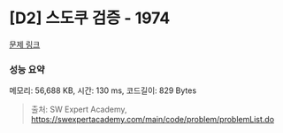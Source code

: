 # [D2] 스도쿠 검증 - 1974 

[문제 링크](https://swexpertacademy.com/main/code/problem/problemDetail.do?contestProbId=AV5Psz16AYEDFAUq) 

### 성능 요약

메모리: 56,688 KB, 시간: 130 ms, 코드길이: 829 Bytes



> 출처: SW Expert Academy, https://swexpertacademy.com/main/code/problem/problemList.do